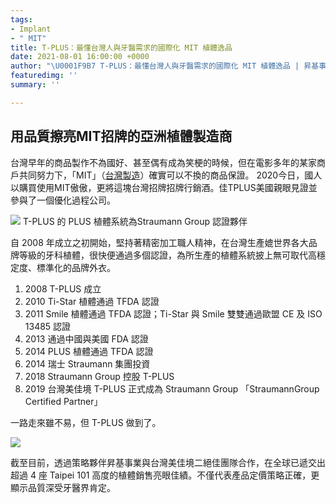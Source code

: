 ```yaml
---
tags:
- Implant
- " MIT"
title: T-PLUS：最懂台灣人與牙醫需求的國際化 MIT 植體逸品
date: 2021-08-01 16:00:00 +0000
author: "\U0001F9B7 T-PLUS：最懂台灣人與牙醫需求的國際化 MIT 植體逸品 | 昇基事業"
featuredimg: ''
summary: ''

---
```

## 用品質擦亮MIT招牌的亞洲植體製造商

台灣早年的商品製作不為國好、甚至偶有成為笑梗的時候，但在電影多年的某家商戶共同努力下，「MIT」（[台灣製造](https://en.wikipedia.org/wiki/Made_in_Taiwan)）確實可以不換的商品保證。 2020今日，國人以購買使用MIT傲傲，更將這塊台灣招牌招牌行銷酒。佳TPLUS美國親眼見證並參與了一個優化過程公司。

![](https://tplusimplant.files.wordpress.com/2020/08/tplus-mit-implants-introduction-1-1.jpg?w=712) T-PLUS 的 PLUS 植體系統為Straumann Group 認證夥伴

自 2008 年成立之初開始，堅持著精密加工職人精神，在台灣生產媲世界各大品牌等級的牙科植體，很快便通過多個認證，為所生產的植體系統披上無可取代高穩定度、標準化的品牌外衣。

1. 2008 T-PLUS 成立
2. 2010 Ti-Star 植體通過 TFDA 認證
3. 2011 Smile 植體通過 TFDA 認證；Ti-Star 與 Smile 雙雙通過歐盟 CE 及 ISO 13485 認證
4. 2013 通過中國與美國 FDA 認證
5. 2014 PLUS 植體通過 TFDA 認證
6. 2014 瑞士 Straumann 集團投資
7. 2018 Straumann Group 控股 T-PLUS
8. 2019 台灣美佳境 T-PLUS 正式成為 Straumann Group 「StraumannGroup Certified Partner」

一路走來雖不易，但 T-PLUS 做到了。

![](https://tplusimplant.files.wordpress.com/2020/08/tplus-mit-implants-introduction-3-1.jpg)

截至目前，透過策略夥伴昇基事業與台灣美佳境二絕佳團隊合作，在全球已遞交出超過 4 座 Taipei 101 高度的植體銷售亮眼佳績。不僅代表產品定價策略正確，更顯示品質深受牙醫界肯定。